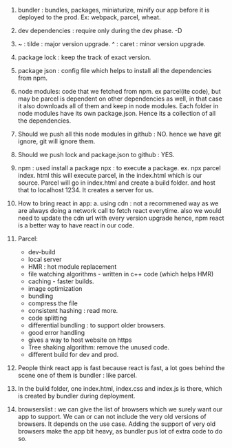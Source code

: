 1. bundler  : bundles, packages, miniaturize, minify our app before it is deployed to the prod. Ex: webpack, parcel, wheat. 

2. dev dependencies : require only during the dev phase. -D

3. ~ : tilde : major version upgrade.
^ : caret : minor version upgrade.

4. package lock : keep the track of exact version. 

5. package json : config file which helps to install all the dependencies from npm.

6. node modules: code that we fetched from npm. ex parcel(ite code), but may be parcel is dependent on other dependencies as well, in that case it also downloads all of them and keep in node modules. Each folder in node modules have its own package.json. Hence its a collection of all the dependencies.

7. Should we push all this node modules in github : NO. 
hence we have git ignore, git will ignore them. 

8. Should we push lock and package.json to github : YES.

9. npm : used install a package 
npx : to execute a package.  ex. npx parcel index. html 
this will execute parcel, in the index.html which is our source. Parcel will go in index.html and create a build folder. and host that to localhost 1234. It creates a server for us. 

10. How to bring react in app:
a. using cdn : not a recommened way as we are always doing a network call to fetch react everytime. 
also we would need to update the cdn url with every version upgrade hence, npm react is a better way to have react in our code. 

11. Parcel:
    - dev-build
    - local server
    - HMR : hot module replacement
    - file watching algorithms - written in c++ code (which helps HMR)
    - caching - faster builds. 
    - image optimization
    - bundling
    - compress the file 
    - consistent hashing : read more.
    - code splitting
    - differential bundling : to support older browsers. 
    - good error handling
    - gives a way to host website on https
    - Tree shaking algorithm: remove the unused code.
    - different build for dev and prod. 

12. People think react app is fast because react is fast, a lot goes behind the scene one of them is bundler : like parcel.

13. In the build folder, one index.html, index.css and index.js is there, which is created by bundler during deployment. 

14. browserslist : we can give the list of browsers which we surely want our app to support. We can or can not include the very old versions of browsers. It depends on the use case. Adding the support of very old browsers make the app bit heavy, as bundler pus lot of extra code to do so. 










